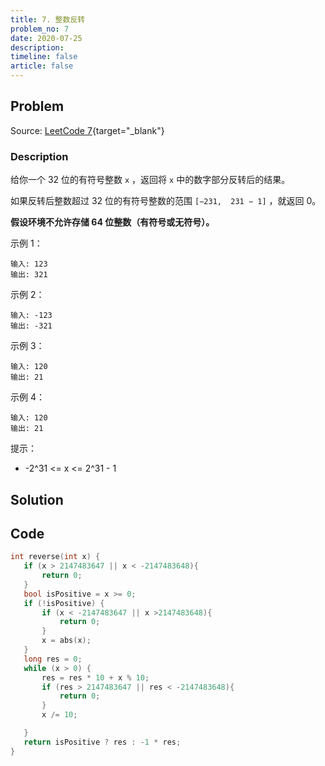 ```yaml
---
title: 7. 整数反转
problem_no: 7
date: 2020-07-25
description: 
timeline: false
article: false
---
```


<!-- Description. -->

<!-- more -->

## Problem

Source: [LeetCode 7](https://leetcode-cn.com/problems/reverse-integer/){target="_blank"}

### Description

给你一个 32 位的有符号整数 `x` ，返回将 `x` 中的数字部分反转后的结果。

如果反转后整数超过 32 位的有符号整数的范围 `[−231,  231 − 1]` ，就返回 0。

**假设环境不允许存储 64 位整数（有符号或无符号）。**

示例 1：

```text
输入: 123
输出: 321
```

示例 2：

```text
输入: -123
输出: -321
```

示例 3：

```text
输入: 120
输出: 21
```

示例 4：

```text
输入: 120
输出: 21
```

提示：

- -2^31 <= x <= 2^31 - 1

## Solution

## Code

 ```cpp
int reverse(int x) {
    if (x > 2147483647 || x < -2147483648){
        return 0;
    }
    bool isPositive = x >= 0;
    if (!isPositive) {
        if (x < -2147483647 || x >2147483648){
            return 0;
        }
        x = abs(x);
    }
    long res = 0;
    while (x > 0) {
        res = res * 10 + x % 10;
        if (res > 2147483647 || res < -2147483648){
            return 0;
        }
        x /= 10;

    }
    return isPositive ? res : -1 * res;
}
```
